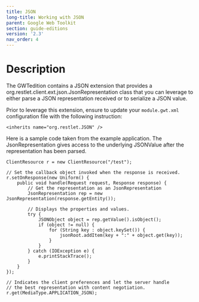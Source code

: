 ```yaml
---
title: JSON
long-title: Working with JSON
parent: Google Web Toolkit
section: guide-editions
version: '2.3'
nav_order: 4
---
```

# Description

The GWTedition contains a JSON extension that provides a
org.restlet.client.ext.json.JsonRepresentation class that you can
leverage to either parse a JSON representation received or to serialize
a JSON value.

Prior to leverage this extension, ensure to update your `module.gwt.xml` configuration file with the following instruction:

<pre class="language-markup"><code class="language-markup">&lt;inherits name=&quot;org.restlet.JSON&quot; /&gt;
</code></pre>

Here is a sample code taken from the example application. The
JsonRepresentation gives access to the underlying JSONValue after the
representation has been parsed.

<pre class="language-java"><code class="language-java">ClientResource r = new ClientResource("/test");

// Set the callback object invoked when the response is received.
r.setOnResponse(new Uniform() {
    public void handle(Request request, Response response) {
        // Get the representation as an JsonRepresentation
        JsonRepresentation rep = new JsonRepresentation(response.getEntity());

        // Displays the properties and values.
        try {
            JSONObject object = rep.getValue().isObject();
            if (object != null) {
                for (String key : object.keySet()) {
                    jsonRoot.addItem(key + ":" + object.get(key));
                }
            }
        } catch (IOException e) {
            e.printStackTrace();
        }
    }
});

// Indicates the client preferences and let the server handle
// the best representation with content negotiation.
r.get(MediaType.APPLICATION_JSON);
</code></pre>

